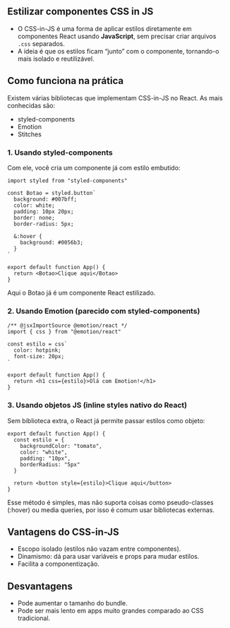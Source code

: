 ## Estilizar componentes CSS in JS
- O CSS-in-JS é uma forma de aplicar estilos diretamente em componentes React usando **JavaScript**, sem precisar criar arquivos ``.css`` separados.
- A ideia é que os estilos ficam “junto” com o componente, tornando-o mais isolado e reutilizável.

## Como funciona na prática
Existem várias bibliotecas que implementam CSS-in-JS no React. As mais conhecidas são:
- styled-components
- Emotion
- Stitches

### 1. Usando styled-components
Com ele, você cria um componente já com estilo embutido:
```
import styled from "styled-components"

const Botao = styled.button`
  background: #007bff;
  color: white;
  padding: 10px 20px;
  border: none;
  border-radius: 5px;

  &:hover {
    background: #0056b3;
  }
`

export default function App() {
  return <Botao>Clique aqui</Botao>
}
```
Aqui o Botao já é um componente React estilizado.

### 2. Usando Emotion (parecido com styled-components)
```
/** @jsxImportSource @emotion/react */
import { css } from "@emotion/react"

const estilo = css`
  color: hotpink;
  font-size: 20px;
`

export default function App() {
  return <h1 css={estilo}>Olá com Emotion!</h1>
}
```

### 3. Usando objetos JS (inline styles nativo do React)
Sem biblioteca extra, o React já permite passar estilos como objeto:
```
export default function App() {
  const estilo = {
    backgroundColor: "tomato",
    color: "white",
    padding: "10px",
    borderRadius: "5px"
  }

  return <button style={estilo}>Clique aqui</button>
}
```
Esse método é simples, mas não suporta coisas como pseudo-classes (:hover) ou media queries, por isso é comum usar bibliotecas externas.

## Vantagens do CSS-in-JS
- Escopo isolado (estilos não vazam entre componentes).
- Dinamismo: dá para usar variáveis e props para mudar estilos.
- Facilita a componentização.

## Desvantagens
- Pode aumentar o tamanho do bundle.
- Pode ser mais lento em apps muito grandes comparado ao CSS tradicional.